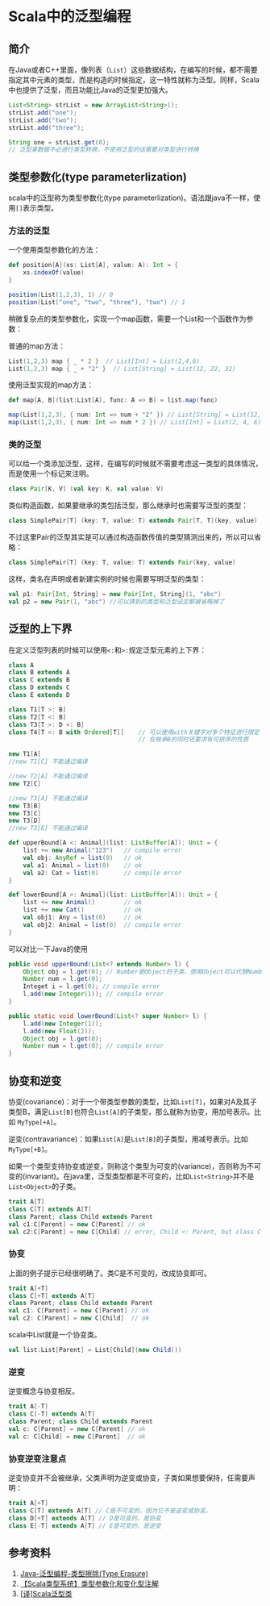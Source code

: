Scala中的泛型编程
===

简介
--

在Java或者C++里面，像列表（`List`）这些数据结构，在编写的时候，都不需要指定其中元素的类型，而是构造的时候指定，这一特性就称为泛型。同样，Scala中也提供了泛型，而且功能比Java的泛型更加强大。

```java
List<String> strList = new ArrayList<String>();
strList.add("one");
strList.add("two");
strList.add("three");

String one = strList.get(0); 
// 泛型拿数据不必进行类型转换，不使用泛型的话需要对类型进行转换
```

类型参数化(type parameterlization)
---

scala中的泛型称为类型参数化(type parameterlization)。语法跟java不一样，使用`[]`表示类型。

### 方法的泛型

一个使用类型参数化的方法：

```scala
def position[A](xs: List[A], value: A): Int = {
    xs.indexOf(value)
}

position(List(1,2,3), 1) // 0
position(List("one", "two", "three"), "two") // 1
```

稍微复杂点的类型参数化，实现一个map函数，需要一个List和一个函数作为参数：

普通的map方法：

```scala
List(1,2,3) map { _ * 2 }  // List[Int] = List(2,4,6)
List(1,2,3) map { _ + "2" }  // List[String] = List(12, 22, 32)
```

使用泛型实现的map方法：

```scala
def map[A, B](list:List[A], func: A => B) = list.map(func)

map(List(1,2,3), { num: Int => num + "2" }) // List[String] = List(12, 22, 32)
map(List(1,2,3), { num: Int => num * 2 }) // List[Int] = List(2, 4, 6) 
```

### 类的泛型

可以给一个类添加泛型，这样，在编写的时候就不需要考虑这一类型的具体情况，而是使用一个标记来注明。

```scala
class Pair[K, V] (val key: K, val value: V)
```

类似构造函数，如果要继承的类包括泛型，那么继承时也需要写泛型的类型：

```scala
class SimplePair[T] (key: T, value: T) extends Pair[T, T](key, value)
```

不过这里Pair的泛型其实是可以通过构造函数传值的类型猜测出来的，所以可以省略：

```scala
class SimplePair[T] (key: T, value: T) extends Pair(key, value)
```

这样，类名在声明或者新建实例的时候也需要写明泛型的类型：

```scala
val p1: Pair[Int, String] = new Pair[Int, String](1, "abc")
val p2 = new Pair(1, "abc") //可以猜到的类型和泛型设定都被省略掉了
```
泛型的上下界
---

在定义泛型列表的时候可以使用`<:`和`>:`规定泛型元素的上下界：

```scala
class A
class B extends A
class C extends B
class D extends C
class E extends D

class T1[T >: B]
class T2[T <: B]
class T3[T >: D <: B]
class T4[T <: B with Ordered[T]]    // 可以使用with关键字对多个特征进行限定
                                    // 在继承B的同时还要求有可排序的性质

new T1[A]
//new T1[C] 不能通过编译

//new T2[A] 不能通过编译
new T2[C]

//new T3[A] 不能通过编译
new T3[B]
new T3[C]
new T3[D]
//new T3[E] 不能通过编译

def upperBound[A <: Animal](list: ListBuffer[A]): Unit = { 
    list += new Animal("123")   // compile error
    val obj: AnyRef = list(0)   // ok
    val a1: Animal = list(0)    // ok
    val a2: Cat = list(0)       // compile error
} 

def lowerBound[A >: Animal](list: ListBuffer[A]): Unit = { 
    list += new Animal()        // ok
    list += new Cat()           // ok
    val obj1: Any = list(0)     // ok
    val obj2: Animal = list(0)  // compile error
}
```

可以对比一下Java的使用

```Java
public void upperBound(List<? extends Number> l) {
    Object obj = l.get(0); // Number是Object的子类，使用Object可以代替Number。
    Number num = l.get(0);
    Integet i = l.get(0); // compile error
    l.add(new Integer(1)); // compile error
}

public static void lowerBound(List<? super Number> l) {
    l.add(new Integer(1));
    l.add(new Float(2));
    Object obj = l.get(0);
    Number num = l.get(0); // compile error
}
```

协变和逆变
---

协变(covariance)：对于一个带类型参数的类型，比如`List[T]`，如果对A及其子类型B，满足`List[B]`也符合`List[A]`的子类型，那么就称为协变，用加号表示。比如 `MyType[+A]`。

逆变(contravariance)：如果`List[A]`是`List[B]`的子类型，用减号表示。比如`MyType[+B]`。

如果一个类型支持协变或逆变，则称这个类型为可变的(variance)，否则称为不可变的(invariant)。在java里，泛型类型都是不可变的，比如`List<String>`并不是`List<Object>`的子类。

```scala
trait A[T]
class C[T] extends A[T]
class Parent; class Child extends Parent
val c1:C[Parent] = new C[Parent] // ok
val c2:C[Parent] = new C[Child] // error, Child <: Parent, but class C is invariant in type T.
```

### 协变

上面的例子提示已经很明确了。类C是不可变的，改成协变即可。

```scala
trait A[+T]
class C[+T] extends A[T]
class Parent; class Child extends Parent
val c1: C[Parent] = new C[Parent] // ok
val c2: C[Parent] = new C[Child]  // ok
```

scala中List就是一个协变类。

```scala
val list:List[Parent] = List[Child](new Child())
```

### 逆变

逆变概念与协变相反。

```scala
trait A[-T]
class C[-T] extends A[T]
class Parent; class Child extends Parent
val c: C[Parent] = new C[Parent] // ok
val c: C[Child] = new C[Parent]  // ok
```

### 协变逆变注意点

逆变协变并不会被继承，父类声明为逆变或协变，子类如果想要保持，任需要声明：

```scala
trait A[+T]
class C[T] extends A[T] // C是不可变的，因为它不是逆变或协变。
class D[+T] extends A[T] // D是可变的，是协变
class E[-T] extends A[T] // E是可变的，是逆变
```

参考资料
---

1. [Java-泛型编程-类型擦除(Type Erasure)](http://blog.csdn.net/fw0124/article/details/42295463)
2. [【Scala类型系统】类型参数化和变化型注解](https://www.jianshu.com/p/ca8867dcbde0)
3. [[译]Scala泛型类](https://www.jianshu.com/p/6d1050d73e19)